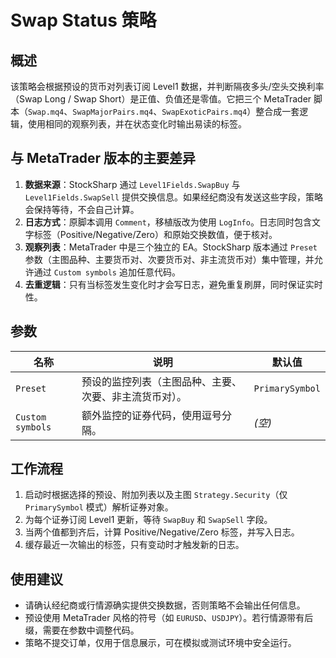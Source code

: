 # Swap Status 策略

## 概述

该策略会根据预设的货币对列表订阅 Level1 数据，并判断隔夜多头/空头交换利率（Swap Long / Swap Short）是正值、负值还是零值。它把三个 MetaTrader 脚本（`Swap.mq4`、`SwapMajorPairs.mq4`、`SwapExoticPairs.mq4`）整合成一套逻辑，使用相同的观察列表，并在状态变化时输出易读的标签。

## 与 MetaTrader 版本的主要差异

1. **数据来源**：StockSharp 通过 `Level1Fields.SwapBuy` 与 `Level1Fields.SwapSell` 提供交换信息。如果经纪商没有发送这些字段，策略会保持等待，不会自己计算。
2. **日志方式**：原脚本调用 `Comment`，移植版改为使用 `LogInfo`。日志同时包含文字标签（Positive/Negative/Zero）和原始交换数值，便于核对。
3. **观察列表**：MetaTrader 中是三个独立的 EA。StockSharp 版本通过 `Preset` 参数（主图品种、主要货币对、次要货币对、非主流货币对）集中管理，并允许通过 `Custom symbols` 追加任意代码。
4. **去重逻辑**：只有当标签发生变化时才会写日志，避免重复刷屏，同时保证实时性。

## 参数

| 名称 | 说明 | 默认值 |
| --- | --- | --- |
| `Preset` | 预设的监控列表（主图品种、主要、次要、非主流货币对）。 | `PrimarySymbol` |
| `Custom symbols` | 额外监控的证券代码，使用逗号分隔。 | *(空)* |

## 工作流程

1. 启动时根据选择的预设、附加列表以及主图 `Strategy.Security`（仅 `PrimarySymbol` 模式）解析证券对象。
2. 为每个证券订阅 Level1 更新，等待 `SwapBuy` 和 `SwapSell` 字段。
3. 当两个值都到齐后，计算 Positive/Negative/Zero 标签，并写入日志。
4. 缓存最近一次输出的标签，只有变动时才触发新的日志。

## 使用建议

- 请确认经纪商或行情源确实提供交换数据，否则策略不会输出任何信息。
- 预设使用 MetaTrader 风格的符号（如 `EURUSD`、`USDJPY`）。若行情源带有后缀，需要在参数中调整代码。
- 策略不提交订单，仅用于信息展示，可在模拟或测试环境中安全运行。

